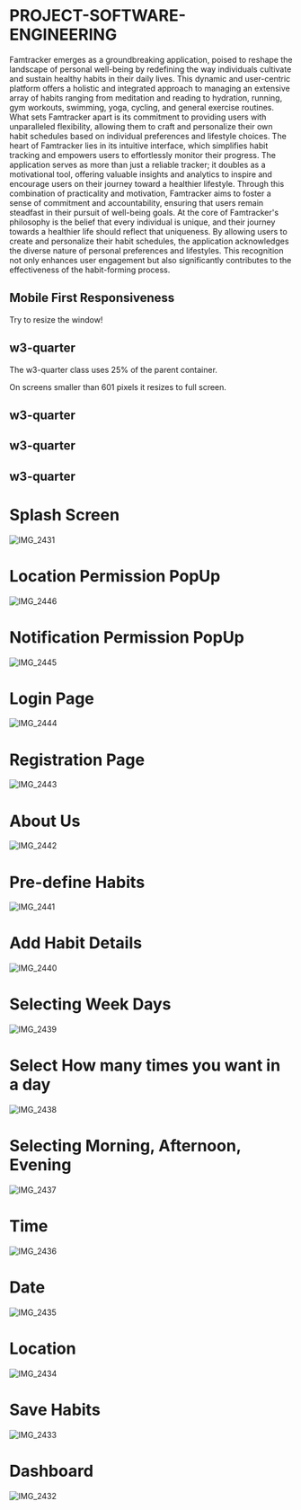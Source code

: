 # PROJECT-SOFTWARE-ENGINEERING
Famtracker emerges as a groundbreaking application, poised to reshape the landscape of personal well-being by redefining the way individuals cultivate and sustain healthy habits in their daily lives. This dynamic and user-centric platform offers a holistic and integrated approach to managing an extensive array of habits ranging from meditation and reading to hydration, running, gym workouts, swimming, yoga, cycling, and general exercise routines. What sets Famtracker apart is its commitment to providing users with unparalleled flexibility, allowing them to craft and personalize their own habit schedules based on individual preferences and lifestyle choices.
The heart of Famtracker lies in its intuitive interface, which simplifies habit tracking and empowers users to effortlessly monitor their progress. The application serves as more than just a reliable tracker; it doubles as a motivational tool, offering valuable insights and analytics to inspire and encourage users on their journey toward a healthier lifestyle. Through this combination of practicality and motivation, Famtracker aims to foster a sense of commitment and accountability, ensuring that users remain steadfast in their pursuit of well-being goals.
At the core of Famtracker's philosophy is the belief that every individual is unique, and their journey towards a healthier life should reflect that uniqueness. By allowing users to create and personalize their habit schedules, the application acknowledges the diverse nature of personal preferences and lifestyles. This recognition not only enhances user engagement but also significantly contributes to the effectiveness of the habit-forming process.

<!DOCTYPE html>
<html>
<title>W3.CSS</title>
<meta name="viewport" content="width=device-width, initial-scale=1">
<link rel="stylesheet" href="https://www.w3schools.com/w3css/4/w3.css">
<body>

<div class="w3-container">
<h2>Mobile First Responsiveness</h2>
<p class="w3-large">Try to resize the window!</p>
</div>

<div class="w3-row w3-border">
<div class="w3-quarter w3-container w3-red">
  <h2>w3-quarter</h2>  
  <p>The w3-quarter class uses 25% of the parent container.</p>
  <p>On screens smaller than 601 pixels it resizes to full screen.</p>
</div>
<div class="w3-quarter w3-container">
  <h2>w3-quarter</h2>
</div>
<div class="w3-quarter w3-container">
  <h2>w3-quarter</h2>
</div>
<div class="w3-quarter w3-container">
  <h2>w3-quarter</h2>
</div>
</div>

</body>
</html>      


# Splash Screen
![IMG_2431](https://github.com/RiyasatAli94/PROJECT-SOFTWARE-ENGINEERING/assets/118036458/ed9235a7-650e-4181-b1bd-6b038a0f677a)

# Location Permission PopUp
![IMG_2446](https://github.com/RiyasatAli94/PROJECT-SOFTWARE-ENGINEERING/assets/118036458/a742c803-82ad-4a14-a531-2c68b74b9049)

# Notification Permission PopUp
![IMG_2445](https://github.com/RiyasatAli94/PROJECT-SOFTWARE-ENGINEERING/assets/118036458/dd519fe7-6611-4270-902e-675f72ef5c72)

# Login Page
![IMG_2444](https://github.com/RiyasatAli94/PROJECT-SOFTWARE-ENGINEERING/assets/118036458/1deaae78-f729-4fbf-913a-921254aab21c)

# Registration Page
![IMG_2443](https://github.com/RiyasatAli94/PROJECT-SOFTWARE-ENGINEERING/assets/118036458/2e170346-e4d0-417f-b4c2-2cb6c8a1c19c)

# About Us
![IMG_2442](https://github.com/RiyasatAli94/PROJECT-SOFTWARE-ENGINEERING/assets/118036458/f64964a9-63a9-40da-8cc7-469c2cc0e9b5)

# Pre-define Habits
![IMG_2441](https://github.com/RiyasatAli94/PROJECT-SOFTWARE-ENGINEERING/assets/118036458/69bafd00-b187-464a-9eaa-8098a584800a)

# Add Habit Details
![IMG_2440](https://github.com/RiyasatAli94/PROJECT-SOFTWARE-ENGINEERING/assets/118036458/0dca4975-c4db-45c2-89cc-c2e50cff65d0)

# Selecting Week Days
![IMG_2439](https://github.com/RiyasatAli94/PROJECT-SOFTWARE-ENGINEERING/assets/118036458/8128dbf0-c6af-4aa0-8ab5-a0abcdc52887)

# Select How many times you want in a day
![IMG_2438](https://github.com/RiyasatAli94/PROJECT-SOFTWARE-ENGINEERING/assets/118036458/f301d802-b76b-4bab-8bbb-f5abe61b629f)

# Selecting Morning, Afternoon, Evening
![IMG_2437](https://github.com/RiyasatAli94/PROJECT-SOFTWARE-ENGINEERING/assets/118036458/43504d1a-58a3-4507-8d54-a09e05d35ef9)

# Time
![IMG_2436](https://github.com/RiyasatAli94/PROJECT-SOFTWARE-ENGINEERING/assets/118036458/067c162d-6c08-407b-bb70-b279b305c6ec)

# Date
![IMG_2435](https://github.com/RiyasatAli94/PROJECT-SOFTWARE-ENGINEERING/assets/118036458/722804b0-6f65-452a-9964-aedb4820f74b)

# Location
![IMG_2434](https://github.com/RiyasatAli94/PROJECT-SOFTWARE-ENGINEERING/assets/118036458/96da58d2-82ec-40ed-8ca4-8496244cfa3e)

# Save Habits
![IMG_2433](https://github.com/RiyasatAli94/PROJECT-SOFTWARE-ENGINEERING/assets/118036458/ed3b50ae-cd79-48d6-a7ab-a248d547b15e)

# Dashboard
![IMG_2432](https://github.com/RiyasatAli94/PROJECT-SOFTWARE-ENGINEERING/assets/118036458/2c8b0b5e-637c-404a-914f-2768cce3d9b2)
